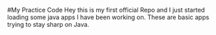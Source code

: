 #My Practice Code
Hey this is my first official Repo and I just started loading some
java apps I have been working on. These are basic apps trying to stay sharp on Java.